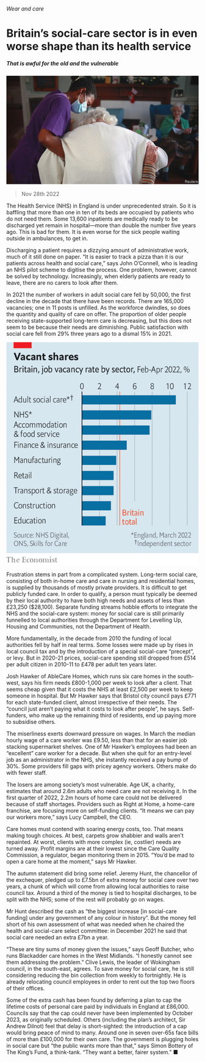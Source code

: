 ###### Wear and care

# Britain’s social-care sector is in even worse shape than its health service 

##### That is awful for the old and the vulnerable 

![image](images/20221203_BRP002.jpg) 

> Nov 28th 2022 


The  Health Service (NHS) in England is under unprecedented strain. So it is baffling that more than one in ten of its beds are occupied by patients who do not need them. Some 13,600 inpatients are medically ready to be discharged yet remain in hospital—more than double the number five years ago. This is bad for them. It is even worse for the sick people waiting outside in ambulances,  to get in. 

Discharging a patient requires a dizzying amount of administrative work, much of it still done on paper. “It is easier to track a pizza than it is our patients across health and social care,” says John O’Connell, who is leading an NHS pilot scheme to digitise the process. One problem, however, cannot be solved by technology. Increasingly, when elderly patients are ready to leave, there are no carers to look after them.

In 2021 the number of workers in adult social care fell by 50,000, the first decline in the decade that there have been records. There are 165,000 vacancies; one in 11 posts is unfilled. As the workforce dwindles, so does the quantity and quality of care on offer. The proportion of older people receiving state-supported long-term care is decreasing, but this does not seem to be because their needs are diminishing. Public satisfaction with social care fell from 29% three years ago to a dismal 15% in 2021. 

![image](images/20221203_BRC004.png) 


Frustration stems in part from a complicated system. Long-term social care, consisting of both in-home care and care in nursing and residential homes, is supplied by thousands of mostly private providers. It is difficult to get publicly funded care. In order to qualify, a person must typically be deemed by their local authority to have both high needs and assets of less than £23,250 ($28,100). Separate funding streams hobble efforts to integrate the NHS and the social-care system: money for social care is still primarily funnelled to local authorities through the Department for Levelling Up, Housing and Communities, not the Department of Health. 

More fundamentally, in the decade from 2010 the funding of local authorities fell by half in real terms. Some losses were made up by rises in local council tax and by the introduction of a special social-care “precept”, or levy. But in 2020-21 prices, social-care spending still dropped from £514 per adult citizen in 2010-11 to £478 per adult ten years later.

Josh Hawker of AbleCare Homes, which runs six care homes in the south-west, says his firm needs £800-1,000 per week to look after a client. That seems cheap given that it costs the NHS at least £2,500 per week to keep someone in hospital. But Mr Hawker says that Bristol city council pays £771 for each state-funded client, almost irrespective of their needs. The “council just aren’t paying what it costs to look after people”, he says. Self-funders, who make up the remaining third of residents, end up paying more to subsidise others.

The miserliness exerts downward pressure on wages. In March the median hourly wage of a care worker was £9.50, less than that for an easier job stacking supermarket shelves. One of Mr Hawker’s employees had been an “excellent” care worker for a decade. But when she quit for an entry-level job as an administrator in the NHS, she instantly received a pay bump of 30%. Some providers fill gaps with pricey agency workers. Others make do with fewer staff.

The losers are among society’s most vulnerable. Age UK, a charity, estimates that around 2.6m adults who need care are not receiving it. In the first quarter of 2022, 2.2m hours of home care could not be delivered because of staff shortages. Providers such as Right at Home, a home-care franchise, are focusing more on self-funding clients. “It means we can pay our workers more,” says Lucy Campbell, the CEO. 

Care homes must contend with soaring energy costs, too. That means making tough choices. At best, carpets grow shabbier and walls aren’t repainted. At worst, clients with more complex (ie, costlier) needs are turned away. Profit margins are at their lowest since the Care Quality Commission, a regulator, began monitoring them in 2015. “You’d be mad to open a care home at the moment,” says Mr Hawker.

The autumn statement did bring some relief. Jeremy Hunt, the chancellor of the exchequer, pledged up to £7.5bn of extra money for social care over two years, a chunk of which will come from allowing local authorities to raise council tax. Around a third of the money is tied to hospital discharges, to be split with the NHS; some of the rest will probably go on wages. 

Mr Hunt described the cash as “the biggest increase [in social-care funding] under any government of any colour in history”. But the money fell short of his own assessment of what was needed when he chaired the health and social-care select committee: in December 2021 he said that social care needed an extra £7bn a year. 

“These are tiny sums of money given the issues,” says Geoff Butcher, who runs Blackadder care homes in the West Midlands. “I honestly cannot see them addressing the problem.” Clive Lewis, the leader of Wokingham council, in the south-east, agrees. To save money for social care, he is still considering reducing the bin collection from weekly to fortnightly. He is already relocating council employees in order to rent out the top two floors of their offices.

Some of the extra cash has been found by deferring a plan to cap the lifetime costs of personal care paid by individuals in England at £86,000. Councils say that the cap could never have been implemented by October 2023, as originally scheduled. Others (including the plan’s architect, Sir Andrew Dilnot) feel that delay is short-sighted: the introduction of a cap would bring peace of mind to many. Around one in seven over-65s face bills of more than £100,000 for their own care. The government is plugging holes in social care but “the public wants more than that,” says Simon Bottery of The King’s Fund, a think-tank. “They want a better, fairer system.” ■

